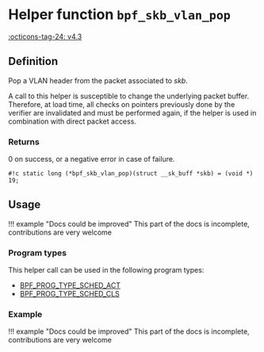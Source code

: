 # Helper function `bpf_skb_vlan_pop`

<!-- [FEATURE_TAG](bpf_skb_vlan_pop) -->
[:octicons-tag-24: v4.3](https://github.com/torvalds/linux/commit/4e10df9a60d96ced321dd2af71da558c6b750078)
<!-- [/FEATURE_TAG] -->

## Definition

<!-- [HELPER_FUNC_DEF] -->
Pop a VLAN header from the packet associated to _skb_.

A call to this helper is susceptible to change the underlying packet buffer. Therefore, at load time, all checks on pointers previously done by the verifier are invalidated and must be performed again, if the helper is used in combination with direct packet access.

### Returns

0 on success, or a negative error in case of failure.

`#!c static long (*bpf_skb_vlan_pop)(struct __sk_buff *skb) = (void *) 19;`
<!-- [/HELPER_FUNC_DEF] -->

## Usage

!!! example "Docs could be improved"
    This part of the docs is incomplete, contributions are very welcome

### Program types

This helper call can be used in the following program types:

<!-- DO NOT EDIT MANUALLY -->
<!-- [HELPER_FUNC_PROG_REF] -->
 * [BPF_PROG_TYPE_SCHED_ACT](../program-type/BPF_PROG_TYPE_SCHED_ACT.md)
 * [BPF_PROG_TYPE_SCHED_CLS](../program-type/BPF_PROG_TYPE_SCHED_CLS.md)
<!-- [/HELPER_FUNC_PROG_REF] -->

### Example

!!! example "Docs could be improved"
    This part of the docs is incomplete, contributions are very welcome
